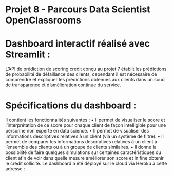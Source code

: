 # Projet 8 - Parcours Data Scientist OpenClassrooms

# Dashboard interactif réalisé avec Streamlit :
L’API de prédiction de scoring credit conçu au projet 7 établit les prédictions de probabilité de défaillance des clients, cependant il est nécessaire de comprendre et expliquer les prédictions obtenues aux clients dans un souci de transparence et d’amélioration continue du service.
# Spécifications du dashboard : 
Il contient les fonctionnalités suivantes :
•	Il permet de visualiser le score et l’interprétation de ce score pour chaque client de façon intelligible pour une personne non experte en data science.
•	Il permet de visualiser des informations descriptives relatives à un client (via un système de filtre).
•	Il permet de comparer les informations descriptives relatives à un client à l’ensemble des clients ou à un groupe de clients similaires.
•	Il donne la possibilité de faire quelques simulations sur certaines caractéristiques du client afin de voir dans quelle mesure améliorer son score et in fine obtenir le crédit sollicité.
Le dashboard a été déployé sur le cloud via Heroku à cette adresse :


